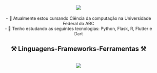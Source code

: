 <h1 align="center">
<img src="https://readme-typing-svg.herokuapp.com/?font=Righteous&size=35&center=true&width=500&height=70&duration=4000&lines=Olá!+✌️;+me+chamo+Vitor!;+bem-vindo+ao+meu+perfil!;" />
</h1>

<div align="center" >
- 🔭 Atualmente estou cursando Ciência da computação na Universidade Federal do ABC
  <br>
- 🌱 Tenho estudando as seguintes tecnologias: Python, Flask, R, Flutter e Dart
</div>

<h2 align="center" >⚒️ Linguagens-Frameworks-Ferramentas ⚒️</h2>
<br>
<div align="center" >
    <img src="https://skillicons.dev/icons?i=python,flask,r,flutter,dart,github,git" />
</div>
<h2 align="center" ></h2>


